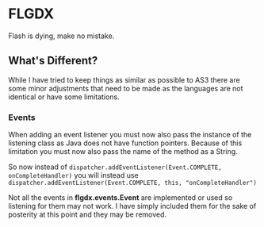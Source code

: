 # FLGDX

Flash is dying, make no mistake.

## What's Different?

While I have tried to keep things as similar as possible to AS3 there are some
minor adjustments that need to be made as the languages are not identical or
have some limitations.

### Events

When adding an event listener you must now also pass the instance of the listening
class as Java does not have function pointers. Because of this limitation you
must now also pass the name of the method as a String.

So now instead of ```dispatcher.addEventListener(Event.COMPLETE, onCompleteHandler)```
you will instead use ```dispatcher.addEventListener(Event.COMPLETE, this, "onCompleteHandler")```

Not all the events in **flgdx.events.Event** are implemented or used so listening
for them may not work. I have simply included them for the sake of posterity at this
point and they may be removed.
